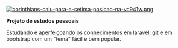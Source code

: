 [![corinthians-caiu-para-a-setima-posicao-na-vc941w.png](https://i.postimg.cc/y6GZpZG3/corinthians-caiu-para-a-setima-posicao-na-vc941w.png)](https://postimg.cc/QVpCHHhj)



<b>Projeto de estudos pessoais</b>

Estudando e aperfeiçoando os conhecimentos em laravel, git e em bootstrap com um "tema" fácil e bem popular.
